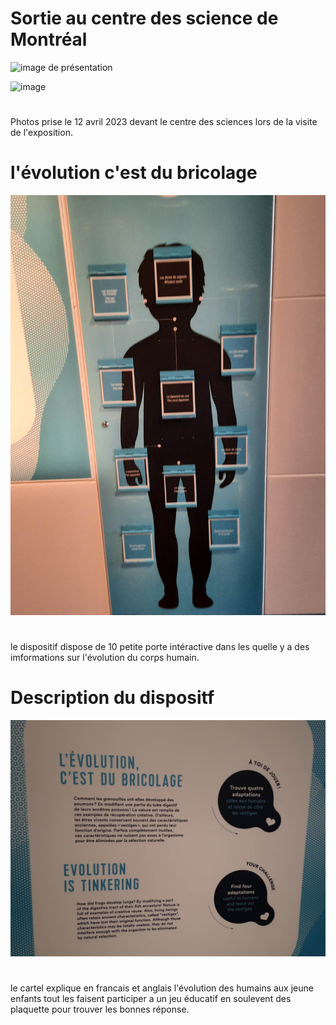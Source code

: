 # Sortie au centre des science de Montréal

![image de présentation](media/banniere_centre_des_sciences.png)



![image](media/groupe_entrée.jpg)
#
Photos prise le 12 avril 2023 devant le centre des sciences lors de la visite de l'exposition.


# l'évolution c'est du bricolage

![image](media/photo_du_dispositif.jpg)
#
le dispositif dispose de 10 petite porte intéractive dans les quelle y a des imformations sur l'évolution du corps humain.

# Description du dispositf

![image](media/cartel_dispositif.jpg)
#
le cartel explique en francais et anglais l'évolution des humains aux jeune enfants tout les faisent participer a un jeu éducatif en soulevent des plaquette pour trouver les bonnes réponse.
